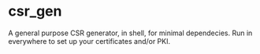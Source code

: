 # csr_gen
A general purpose CSR generator, in shell, for minimal dependecies. Run in everywhere to set up your certificates and/or PKI.
